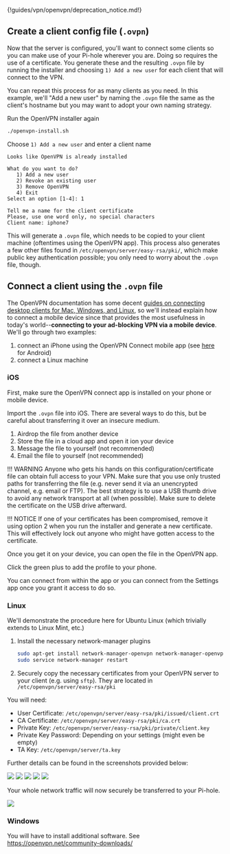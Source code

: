 {!guides/vpn/openvpn/deprecation_notice.md!}

## Create a client config file (`.ovpn`)

Now that the server is configured, you'll want to connect some clients so you can make use of your Pi-hole wherever you are. Doing so requires the use of a certificate. You generate these and the resulting `.ovpn` file by running the installer and choosing `1) Add a new user` for each client that will connect to the VPN.

You can repeat this process for as many clients as you need. In this example, we'll "Add a new user" by naming the `.ovpn` file the same as the client's hostname but you may want to adopt your own naming strategy.

Run the OpenVPN installer again

```bash
./openvpn-install.sh
```

Choose `1) Add a new user` and enter a client name

```text
Looks like OpenVPN is already installed

What do you want to do?
   1) Add a new user
   2) Revoke an existing user
   3) Remove OpenVPN
   4) Exit
Select an option [1-4]: 1

Tell me a name for the client certificate
Please, use one word only, no special characters
Client name: iphone7
```

This will generate a `.ovpn` file, which needs to be copied to your client machine (oftentimes using the OpenVPN app). This process also generates a few other files found in `/etc/openvpn/server/easy-rsa/pki/`, which make public key authentication possible; you only need to worry about the `.ovpn` file, though.

## Connect a client using the `.ovpn` file

The OpenVPN documentation has some decent [guides on connecting desktop clients for Mac, Windows, and Linux](https://openvpn.net/vpn-server-resources/), so we'll instead explain how to connect a mobile device since that provides the most usefulness in today's world--**connecting to your ad-blocking VPN via a mobile device**. We'll go through two examples:

1. connect an iPhone using the OpenVPN Connect mobile app (see [here](android-client.md) for Android)
2. connect a Linux machine

### iOS

First, make sure the OpenVPN connect app is installed on your phone or mobile device.

Import the `.ovpn` file into iOS. There are several ways to do this, but be careful about transferring it over an insecure medium.

1. Airdrop the file from another device
2. Store the file in a cloud app and open it ion your device
3. Message the file to yourself (not recommended)
4. Email the file to yourself (not recommended)

!!! WARNING
    Anyone who gets his hands on this configuration/certificate file can obtain full access to your VPN. Make sure that you use only trusted paths for transferring the file (e.g. never send it via an unencrypted channel, e.g. email or FTP). The best strategy is to use a USB thumb drive to avoid any network transport at all (when possible). Make sure to delete the certificate on the USB drive afterward.

!!! NOTICE
    If one of your certificates has been compromised, remove it using option 2 when you run the installer and generate a new certificate. This will effectively lock out anyone who might have gotten access to the certificate.

Once you get it on your device, you can open the file in the OpenVPN app.

Click the green plus to add the profile to your phone.

You can connect from within the app or you can connect from the Settings app once you grant it access to do so.

### Linux

We'll demonstrate the procedure here for Ubuntu Linux (which trivially extends to Linux Mint, etc.)

1. Install the necessary network-manager plugins

    ```bash
    sudo apt-get install network-manager-openvpn network-manager-openvpn-gnome
    sudo service network-manager restart
    ```

2. Securely copy the necessary certificates from your OpenVPN server to your client (e.g. using `sftp`). They are located in `/etc/openvpn/server/easy-rsa/pki`

You will need:

* User Certificate: `/etc/openvpn/server/easy-rsa/pki/issued/client.crt`
* CA Certificate: `/etc/openvpn/server/easy-rsa/pki/ca.crt`
* Private Key: `/etc/openvpn/server/easy-rsa/pki/private/client.key`
* Private Key Password: Depending on your settings (might even be empty)
* TA Key: `/etc/openvpn/server/ta.key`

Further details can be found in the screenshots provided below:

![](NetworkManager3.png)
![](NetworkManager4.png)
![](NetworkManager5.png)
![](NetworkManager6.png)
![](NetworkManager7.png)

Your whole network traffic will now securely be transferred to your Pi-hole.

![](VPNclients.png)

### Windows

You will have to install additional software. See <https://openvpn.net/community-downloads/>
